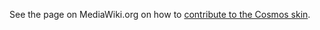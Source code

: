 See the page on MediaWiki.org on how to [contribute to the Cosmos skin](https://www.mediawiki.org/wiki/Skin:Cosmos/How_to_contribute).
